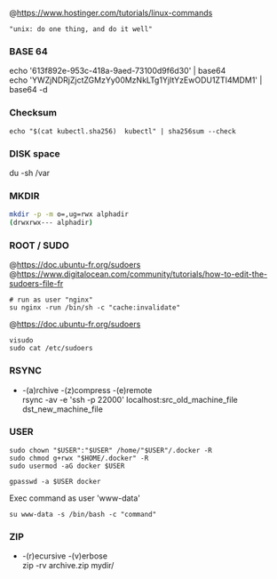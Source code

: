 @https://www.hostinger.com/tutorials/linux-commands   

```
"unix: do one thing, and do it well"
```

### BASE 64

echo '613f892e-953c-418a-9aed-73100d9f6d30' | base64  
echo 'YWZjNDRjZjctZGMzYy00MzNkLTg1YjItYzEwODU1ZTI4MDM1' | base64 -d  

### Checksum

```
echo "$(cat kubectl.sha256)  kubectl" | sha256sum --check
```

### DISK space

du -sh /var   

### MKDIR

```sh
mkdir -p -m o=,ug=rwx alphadir   
(drwxrwx--- alphadir)
```

### ROOT / SUDO

@https://doc.ubuntu-fr.org/sudoers  
@https://www.digitalocean.com/community/tutorials/how-to-edit-the-sudoers-file-fr  

```
# run as user "nginx"
su nginx -run /bin/sh -c "cache:invalidate"
```

@https://doc.ubuntu-fr.org/sudoers
```
visudo  
sudo cat /etc/sudoers  
```

### RSYNC

* -(a)rchive -(z)compress -(e)remote  
rsync -av -e 'ssh -p 22000' localhost:src_old_machine_file dst_new_machine_file

### USER

```
sudo chown "$USER":"$USER" /home/"$USER"/.docker -R   
sudo chmod g+rwx "$HOME/.docker" -R
sudo usermod -aG docker $USER

gpasswd -a $USER docker
```

Exec command as user 'www-data'
```
su www-data -s /bin/bash -c "command"
```

### ZIP

*  -(r)ecursive -(v)erbose   
zip -rv archive.zip mydir/
